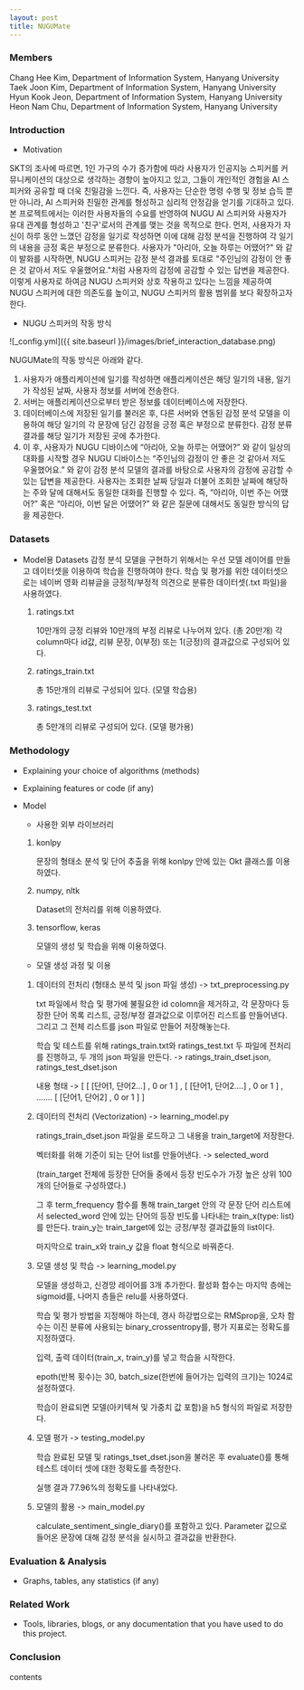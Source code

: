 ```yaml
---
layout: post
title: NUGUMate
---
```


### Members

Chang Hee Kim, Department of Information System, Hanyang University  
Taek Joon Kim, Department of Information System, Hanyang University  
Hyun Kook Jeon, Department of Information System, Hanyang University  
Heon Nam Chu, Department of Information System, Hanyang University  

### Introduction

- Motivation

 SKT의 조사에 따르면, 1인 가구의 수가 증가함에 따라 사용자가 인공지능 스피커를 커뮤니케이션의 대상으로 생각하는 경향이 높아지고 있고, 그들이 개인적인 경험을 AI 스피커와 공유할 때 더욱 친밀감을 느낀다. 즉, 사용자는 단순한 명령 수행 및 정보 습득 뿐만 아니라, AI 스피커와 친밀한 관계를 형성하고 심리적 안정감을 얻기를 기대하고 있다.  
 본 프로젝트에서는 이러한 사용자들의 수요를 반영하여 NUGU AI 스피커와 사용자가 유대 관계를 형성하고 '친구'로서의 관계를 맺는 것을 목적으로 한다. 먼저, 사용자가 자신이 하루 동안 느꼈던 감정을 일기로 작성하면 이에 대해 감정 분석을 진행하여 각 일기의 내용을 긍정 혹은 부정으로 분류한다. 사용자가 "아리아, 오늘 하루는 어땠어?" 와 같이 발화를 시작하면, NUGU 스피커는 감정 분석 결과를 토대로 "주인님의 감정이 안 좋은 것 같아서 저도 우울했어요."처럼 사용자의 감정에 공감할 수 있는 답변을 제공한다. 이렇게 사용자로 하여금 NUGU 스피커와 상호 작용하고 있다는 느낌을 제공하여 NUGU 스피커에 대한 의존도를 높이고, NUGU 스피커의 활용 범위를 보다 확장하고자 한다.  
 
 
- NUGU 스피커의 작동 방식

![_config.yml]({{ site.baseurl }}/images/brief_interaction_database.png)  

 NUGUMate의 작동 방식은 아래와 같다. 
 1. 사용자가 애플리케이션에 일기를 작성하면 애플리케이션은 해당 일기의 내용, 일기가 작성된 날짜, 사용자 정보를 서버에 전송한다. 
 2. 서버는 애플리케이션으로부터 받은 정보를 데이터베이스에 저장한다. 
 3. 데이터베이스에 저장된 일기를 불러온 후, 다른 서버와 연동된 감정 분석 모델을 이용하여 해당 일기의 각 문장에 담긴 감정을 긍정 혹은 부정으로 분류한다. 감정 분류 결과를 해당 일기가 저장된 곳에 추가한다. 
 4. 이 후, 사용자가 NUGU 디바이스에 “아리아, 오늘 하루는 어땠어?” 와 같이 일상의 대화를 시작할 경우 NUGU 디바이스는 “주인님의 감정이 안 좋은 것 같아서 저도 우울했어요.” 와 같이 감정 분석 모델의 결과를 바탕으로 사용자의 감정에 공감할 수 있는 답변을 제공한다. 사용자는 조회한 날짜 당일과 더불어 조회한 날짜에 해당하는 주와 달에 대해서도 동일한 대화를 진행할 수 있다. 즉, “아리아, 이번 주는 어땠어?” 혹은 “아리아, 이번 달은 어땠어?” 와 같은 질문에 대해서도 동일한 방식의 답을 제공한다.

### Datasets
- Model용 Datasets
   감정 분석 모델을 구현하기 위해서는 우선 모델 레이어를 만들고 데이터셋을 이용하여 학습을 진행하여야 한다.
   학습 및 평가를 위한 데이터셋으로는 네이버 영화 리뷰글을 긍정적/부정적 의견으로 분류한 데이터셋(.txt 파일)을 사용하였다.
   1. ratings.txt
   
      10만개의 긍정 리뷰와 10만개의 부정 리뷰로 나누어져 있다. (총 20만개)
      각 column마다 id값, 리뷰 문장, 0(부정) 또는 1(긍정)의 결과값으로 구성되어 있다.
      
   2. ratings_train.txt
   
      총 15만개의 리뷰로 구성되어 있다. (모델 학습용)
      
   3. ratings_test.txt
   
      총 5만개의 리뷰로 구성되어 있다. (모델 평가용)

### Methodology

- Explaining your choice of algorithms (methods)
- Explaining features or code (if any)
- Model
   - 사용한 외부 라이브러리
   1. konlpy
   
      문장의 형태소 분석 및 단어 추출을 위해 konlpy 안에 있는 Okt 클래스를 이용하였다.
   
   2. numpy, nltk
   
   
      Dataset의 전처리를 위해 이용하였다.
   
   3. tensorflow, keras
   
      모델의 생성 및 학습을 위해 이용하였다.
   
   
   - 모델 생성 과정 및 이용
   1. 데이터의 전처리 (형태소 분석 및 json 파일 생성) -> txt_preprocessing.py
   
      txt 파일에서 학습 및 평가에 불필요한 id colomn을 제거하고, 각 문장마다 등장한 단어 목록 리스트, 긍정/부정 결과값으로
      이루어진 리스트를 만들어낸다. 그리고 그 전체 리스트를 json 파일로 만들어 저장해놓는다.
      
      학습 및 테스트를 위해 ratings_train.txt와 ratings_test.txt 두 파일에 전처리를 진행하고, 두 개의 json 파일을 만든다.
      -> ratings_train_dset.json, ratings_test_dset.json
      
      내용 형태 -> [  [ [단어1, 단어2...] , 0 or 1 ] , [ [단어1, 단어2....] , 0 or 1 ] , ....... [ [단어1, 단어2] , 0 or 1 ]  ]

   2. 데이터의 전처리 (Vectorization) -> learning_model.py
   
      ratings_train_dset.json 파일을 로드하고 그 내용을 train_target에 저장한다.
      
      벡터화를 위해 기준이 되는 단어 list를 만들어낸다. -> selected_word
      
      (train_target 전체에 등장한 단어들 중에서 등장 빈도수가 가장 높은 상위 100개의 단어들로 구성하였다.)
      
      그 후 term_frequency 함수를 통해 train_target 안의 각 문장 단어 리스트에서
      selected_word 안에 있는 단어의 등장 빈도를 나타내는 train_x(type: list)를 만든다.
      train_y는 train_target에 있는 긍정/부정 결과값들의 list이다.
      
      마지막으로 train_x와 train_y 값을 float 형식으로 바꿔준다.
   3. 모델 생성 및 학습 -> learning_model.py
      
      모델을 생성하고, 신경망 레이어를 3개 추가한다. 활성화 함수는 마지막 층에는 sigmoid를, 나머지 층들은 relu를 사용하였다.
      
      학습 및 평가 방법을 지정해야 하는데, 경사 하강법으로는 RMSprop을, 오차 함수는 이진 분류에 사용되는 binary_crossentropy를,
      평가 지표로는 정확도를 지정하였다.
      
      입력, 출력 데이터(train_x, train_y)를 넣고 학습을 시작한다.
      
      epoth(반복 횟수)는 30, batch_size(한번에 들어가는 입력의 크기)는 1024로 설정하였다.
      
      학습이 완료되면 모델(아키텍쳐 및 가중치 값 포함)을 h5 형식의 파일로 저장한다.
      
   4. 모델 평가 -> testing_model.py
   
      학습 완료된 모델 및 ratings_tset_dset.json을 불러온 후 evaluate()를 통해 테스트 데이터 셋에 대한 정확도를 측정한다.
         
      실행 결과 77.96%의 정확도를 나타내었다.
         
   5. 모델의 활용 -> main_model.py
   
      calculate_sentiment_single_diary()를 포함하고 있다. Parameter 값으로 들어온 문장에 대해 감정 분석을 실시하고 결과값을 반환한다.


### Evaluation & Analysis

- Graphs, tables, any statistics (if any)

### Related Work

- Tools, libraries, blogs, or any documentation that you have used to do this project.

### Conclusion

contents
